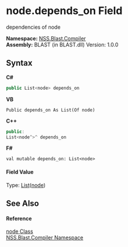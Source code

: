 # node.depends_on Field
 

dependencies of node

**Namespace:**&nbsp;<a href="26a25caa-f50b-92ad-f15c-dbb9db1493ae.md">NSS.Blast.Compiler</a><br />**Assembly:**&nbsp;BLAST (in BLAST.dll) Version: 1.0.0

## Syntax

**C#**<br />
``` C#
public List<node> depends_on
```

**VB**<br />
``` VB
Public depends_on As List(Of node)
```

**C++**<br />
``` C++
public:
List<node^>^ depends_on
```

**F#**<br />
``` F#
val mutable depends_on: List<node>
```


#### Field Value
Type: <a href="https://docs.microsoft.com/dotnet/api/system.collections.generic.list-1" target="_blank" rel="noopener noreferrer">List</a>(<a href="7dc9b7e9-64ad-f224-ae1a-4e6639739f56.md">node</a>)

## See Also


#### Reference
<a href="7dc9b7e9-64ad-f224-ae1a-4e6639739f56.md">node Class</a><br /><a href="26a25caa-f50b-92ad-f15c-dbb9db1493ae.md">NSS.Blast.Compiler Namespace</a><br />